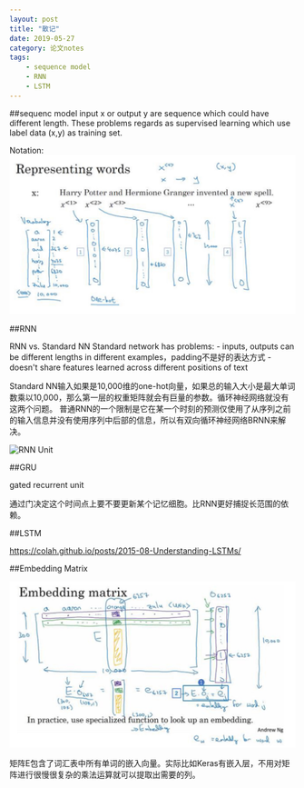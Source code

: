 ```yaml
---
layout: post
title: "散记"
date: 2019-05-27
category: 论文notes
tags: 
    - sequence model
    - RNN
    - LSTM
---
```


##sequenc model
input x or output y are sequence which could have different length. These problems regards as supervised learning which use label data (x,y) as training set.

Notation:
![Notation](\assets\images\postsimage\0531\sequence_model.jpg)

##RNN

RNN vs. Standard NN
Standard network has problems:
	- inputs, outputs can be different lengths in different examples，padding不是好的表达方式
	- doesn't share features learned across different positions of text

Standard NN输入如果是10,000维的one-hot向量，如果总的输入大小是最大单词数乘以10,000，那么第一层的权重矩阵就会有巨量的参数。循环神经网络就没有这两个问题。
普通RNN的一个限制是它在某一个时刻的预测仅使用了从序列之前的输入信息并没有使用序列中后部的信息，所以有双向循环神经网络BRNN来解决。

![RNN Unit](\assets\images\postsimage\0531\sequence_model.png)

##GRU

gated recurrent unit

通过门决定这个时间点上要不要更新某个记忆细胞。比RNN更好捕捉长范围的依赖。

##LSTM

<https://colah.github.io/posts/2015-08-Understanding-LSTMs/>

##Embedding Matrix

![embedding matrix](\assets\images\postsimage\0531\embedding_matrix.jpg)

矩阵E包含了词汇表中所有单词的嵌入向量。实际比如Keras有嵌入层，不用对矩阵进行很慢很复杂的乘法运算就可以提取出需要的列。